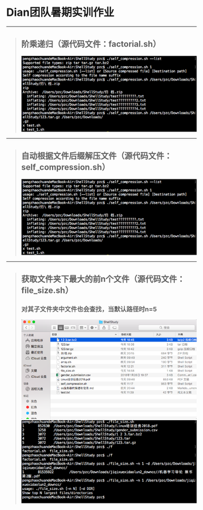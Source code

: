 # Dian团队暑期实训作业
- - -
> ## 阶乘递归（源代码文件：factorial.sh）
> ![](https://raw.githubusercontent.com/TheNeet/TheNeet.github.io/master/Picture/compression.png)

- - -

> ## 自动根据文件后缀解压文件（源代码文件：self_compression.sh）
> ![](https://raw.githubusercontent.com/TheNeet/TheNeet.github.io/master/Picture/compression.png)

- - -

> ## 获取文件夹下最大的前n个文件（源代码文件：file_size.sh）
> ### 对其子文件夹中文件也会查找，当默认路径时n=5
> ![](https://raw.githubusercontent.com/TheNeet/TheNeet.github.io/master/Picture/file_size_test_1.png)
> ![](https://raw.githubusercontent.com/TheNeet/TheNeet.github.io/master/Picture/file_size_test_2.png)
